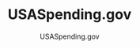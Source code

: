 ---
layout: resources-landing
title: "USASpending.gov"
subtitle: "USASpending.gov"
filters: federal-financial-assistance uniform-guidance-2-cfr-200 website federal-agency
external_link: https://www.usaspending.gov/
---
